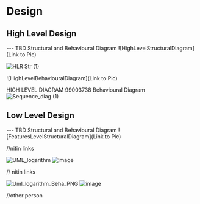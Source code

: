 # Design

## High Level Design 

--- TBD Structural and Behavioural Diagram
![HighLevelStructuralDiagram](Link to Pic)


![HLR Str (1)](https://user-images.githubusercontent.com/78853902/107876939-23b16700-6eef-11eb-850a-561ee315f3dc.png)



![HighLevelBehaviouralDiagram](Link to Pic)

HIGH LEVEL DIAGRAM 
99003738 Behavioural Diagram
![Sequence_diag (1)](https://user-images.githubusercontent.com/78892310/107875899-86ebcb00-6ee8-11eb-90a9-181b25102f48.png)

## Low Level Design 

--- TBD Structural and Behavioural Diagram
![FeaturesLevelStructuralDiagram](Link to Pic)

//nitin links

![UML_logarithm](https://user-images.githubusercontent.com/78853902/107746472-e3f64e00-6d3b-11eb-97df-39e82dfb4732.PNG)
![image](https://user-images.githubusercontent.com/78853902/107752330-97634080-6d44-11eb-970f-1fead0e59b6f.png)

// nitin links 
    
![Uml_logarithm_Beha_PNG](https://user-images.githubusercontent.com/78853902/107747379-54ea3580-6d3d-11eb-9aa9-38bfbf9011d9.PNG)
![image](https://user-images.githubusercontent.com/78853902/107749558-cc6d9400-6d40-11eb-8e7d-5d3ef78aea71.png)



//other person 
